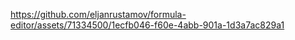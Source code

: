 
https://github.com/eljanrustamov/formula-editor/assets/71334500/1ecfb046-f60e-4abb-901a-1d3a7ac829a1

